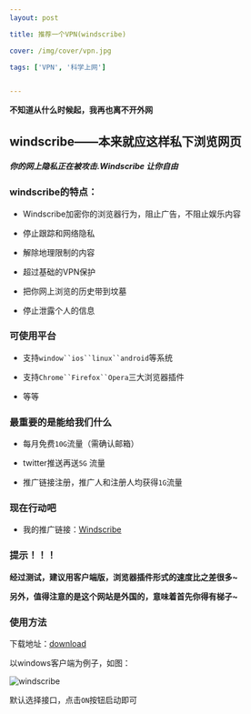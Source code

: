 ```yaml
---
layout: post

title: 推荐一个VPN(windscribe)

cover: /img/cover/vpn.jpg

tags: ['VPN', '科学上网']


---
```




**不知道从什么时候起，我再也离不开外网**



## windscribe——本来就应这样私下浏览网页

#### *你的网上隐私正在被攻击.Windscribe 让你自由*

### windscribe的特点：

- Windscribe加密你的浏览器行为，阻止广告，不阻止娱乐内容

- 停止跟踪和网络隐私

- 解除地理限制的内容

- 超过基础的VPN保护

- 把你网上浏览的历史带到坟墓

- 停止泄露个人的信息



### 可使用平台

- 支持`window``ios``linux``android`等系统

- 支持`Chrome``Firefox``Opera`三大浏览器插件

- 等等

### 最重要的是能给我们什么

- 每月免费`10G`流量（需确认邮箱）

- twitter推送再送`5G` 流量

- 推广链接注册，推广人和注册人均获得`1G`流量





### 现在行动吧

- 我的推广链接：[Windscribe](https://windscribe.com/?friend=4h12wf8y)



### 提示！！！

**经过测试，建议用客户端版，浏览器插件形式的速度比之差很多~**

**另外，值得注意的是这个网站是外国的，意味着首先你得有梯子~**



### 使用方法

下载地址：[download](https://windscribe.com/download) 

以windows客户端为例子，如图：

![windscribe](https://blog.liantao.me/assets/img/2018/11/windscribe.png)

默认选择接口，点击`ON`按钮启动即可


